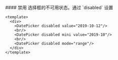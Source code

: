 <cn>
#### 禁用
选择框的不可用状态。通过 `disabled` 设置
</cn>

```tpl
<template>
  <div>
    <DatePicker disabled value="2019-10-12"/>
    <br/>
    <DatePicker disabled mini value="2019-10"/>
    <br/>
    <DatePicker disabled mode="range"/>
  </div>
</template>
```
